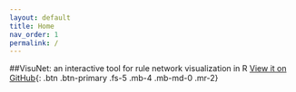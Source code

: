 ```yaml
---
layout: default
title: Home
nav_order: 1
permalink: /
---
```


##VisuNet: an interactive tool for rule network visualization in R
[View it on GitHub](https://github.com/komorowskilab/VisuNet){: .btn .btn-primary .fs-5 .mb-4 .mb-md-0 .mr-2}

